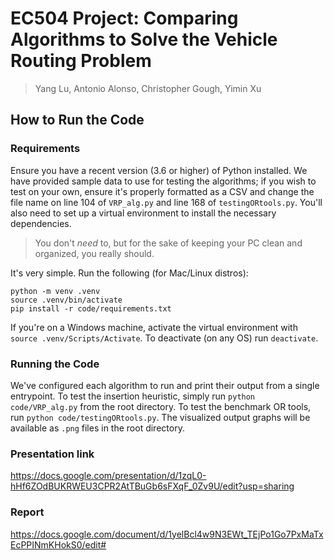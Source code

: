 # EC504 Project: Comparing Algorithms to Solve the Vehicle Routing Problem
> Yang Lu, Antonio Alonso, Christopher Gough, Yimin Xu

## How to Run the Code
### Requirements
Ensure you have a recent version (3.6 or higher) of Python installed. We have provided sample data to use for testing the algorithms; if you wish to test on your own, ensure it's properly formatted as a CSV and change the file name on line 104 of `VRP_alg.py` and line 168 of `testingORtools.py`. You'll also need to set up a virtual environment to install the necessary dependencies.
> You don't _need_ to, but for the sake of keeping your PC clean and organized, you really should.

It's very simple. Run the following (for Mac/Linux distros):

```
python -m venv .venv
source .venv/bin/activate
pip install -r code/requirements.txt
```
If you're on a Windows machine, activate the virtual environment with `source .venv/Scripts/Activate`.  To deactivate (on any OS) run `deactivate`.

### Running the Code
We've configured each algorithm to run and print their output from a single entrypoint. To test the insertion heuristic, simply run `python code/VRP_alg.py` from the root directory. To test the benchmark OR tools, run `python code/testingORtools.py`. The visualized output graphs will be available as `.png` files in the root directory.

### Presentation link
https://docs.google.com/presentation/d/1zqL0-hHf6ZOdBUKRWEU3CPR2AtTBuGb6sFXqF_0Zv9U/edit?usp=sharing

### Report
https://docs.google.com/document/d/1yelBcl4w9N3EWt_TEjPo1Go7PxMaTxEcPPINmKHokS0/edit#
